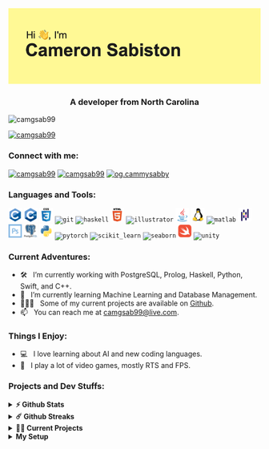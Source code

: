 <img src="https://github.com/camgsab99/camgsab99/blob/main/header.png">

<h3 align="center">A developer from North Carolina</h3>

<p align="left"> <img src="https://komarev.com/ghpvc/?username=camgsab99&label=Profile%20views&color=0e75b6&style=flat" alt="camgsab99" /> </p>

<p align="left"> <a href="https://github.com/ryo-ma/github-profile-trophy"><img src="https://github-profile-trophy.vercel.app/?username=camgsab99" alt="camgsab99" /></a> </p>

<h3 align="left">Connect with me:</h3>
<p align="left">
<a href="https://twitter.com/camgsab99" target="blank"><img align="center" src="https://raw.githubusercontent.com/rahuldkjain/github-profile-readme-generator/master/src/images/icons/Social/twitter.svg" alt="camgsab99" height="30" width="40" /></a>
<a href="https://www.linkedin.com/in/cameron-sabiston-11753999/" target="blank"><img align="center" src="https://raw.githubusercontent.com/rahuldkjain/github-profile-readme-generator/master/src/images/icons/Social/linked-in-alt.svg" alt="camgsab99" height="30" width="40" /></a>
<a href="https://instagram.com/og.cammysabby" target="blank"><img align="center" src="https://raw.githubusercontent.com/rahuldkjain/github-profile-readme-generator/master/src/images/icons/Social/instagram.svg" alt="og.cammysabby" height="30" width="40" /></a>
</p>

### Languages and Tools:
<code><img src="https://raw.githubusercontent.com/devicons/devicon/master/icons/c/c-original.svg" alt="c" width="27" height="27"></code>
<code><img src="https://raw.githubusercontent.com/devicons/devicon/master/icons/cplusplus/cplusplus-original.svg" alt="cplusplus" width="27" height="27"></code>
<code><img src="https://raw.githubusercontent.com/devicons/devicon/master/icons/css3/css3-original-wordmark.svg" alt="css3" width="27" height="27"></code>
<code><img src="https://www.vectorlogo.zone/logos/git-scm/git-scm-icon.svg" alt="git" width="27" height="27"></code>
<code><img src="https://upload.wikimedia.org/wikipedia/commons/1/1c/Haskell-Logo.svg" alt="haskell" width="27" height="27"></code>
<code><img src="https://raw.githubusercontent.com/devicons/devicon/master/icons/html5/html5-original-wordmark.svg" alt="html5" width="27" height="27"></code>
<code><img src="https://www.vectorlogo.zone/logos/adobe_illustrator/adobe_illustrator-icon.svg" alt="illustrator" width="27" height="27"></code>
<code><img src="https://raw.githubusercontent.com/devicons/devicon/master/icons/java/java-original.svg" alt="java" width="27" height="27"></code> 
<code><img src="https://raw.githubusercontent.com/devicons/devicon/master/icons/linux/linux-original.svg" alt="linux" width="27" height="27"></code>
<code><img src="https://upload.wikimedia.org/wikipedia/commons/2/21/Matlab_Logo.png" alt="matlab" width="27" height="27"></code>
<code><img src="https://raw.githubusercontent.com/devicons/devicon/2ae2a900d2f041da66e950e4d48052658d850630/icons/pandas/pandas-original.svg" alt="pandas" width="27" height="27"></code>
<code><img src="https://raw.githubusercontent.com/devicons/devicon/master/icons/photoshop/photoshop-line.svg" alt="photoshop" width="27" height="27"></code>
<code><img src="https://raw.githubusercontent.com/devicons/devicon/master/icons/postgresql/postgresql-original-wordmark.svg" alt="postgresql" width="27" height="27"></code>
<code><img src="https://raw.githubusercontent.com/devicons/devicon/master/icons/python/python-original.svg" alt="python" width="27" height="27"></code>
<code><img src="https://www.vectorlogo.zone/logos/pytorch/pytorch-icon.svg" alt="pytorch" width="27" height="27"></code>
<code><img src="https://upload.wikimedia.org/wikipedia/commons/0/05/Scikit_learn_logo_small.svg" alt="scikit_learn" width="27" height="27"></code>
<code><img src="https://seaborn.pydata.org/_images/logo-mark-lightbg.svg" alt="seaborn" width="27" height="27"></code> 
<code><img src="https://raw.githubusercontent.com/devicons/devicon/master/icons/swift/swift-original.svg" alt="swift" width="27" height="27"></code>
<code><img src="https://www.vectorlogo.zone/logos/unity3d/unity3d-icon.svg" alt="unity" width="27" height="27"></code> 

### Current Adventures:

- 🛠 &nbsp; I’m currently working with PostgreSQL, Prolog, Haskell, Python, Swift, and C++.
- 🚀 &nbsp; I’m currently learning Machine Learning and Database Management.
- 👨🏻‍💻 &nbsp; Some of my current projects are available on [Github](https://github.com/camgsab99).
- 📫 &nbsp; You can reach me at camgsab99@live.com.

### Things I Enjoy:

- 💻 &nbsp; I love learning about AI and new coding languages.
- 📰 &nbsp; I play a lot of video games, mostly RTS and FPS.

### Projects and Dev Stuffs:

<details>	
  <summary><b>⚡ Github Stats</b></summary>

  <br />
  <img height="180em" src="https://github-readme-stats.vercel.app/api?username=camgsab99&show_icons=true&hide_border=true&&count_private=true&include_all_commits=true&hide_rank=true&theme=vue" />
  <img height="180em" src="https://github-readme-stats.vercel.app/api/top-langs/?username=camgsab99&show_icons=true&hide_border=true&theme=vue&layout=compact&langs_count=8"/>
</details>

<details>	
  <summary><b>☄️ Github Streaks</b></summary>

  <br />
  <img height="180em" src="https://github-readme-streak-stats.herokuapp.com/?user=camgsab99&hide_border=true" />
</details>

<details>
  <summary><b>🧑‍🚀 Current Projects</b></summary>

  <br />
  <table>
    <thead align="center">
      <tr border: none;>
        <td><b>💻 Projects</b></td>
        <td><b>🌟 Stars</b></td>
        <td><b>🍴 Forks</b></td>
        <td><b>🐛 Issues</b></td>
        <td><b>🔔 Pull Requests</b></td>
        <td><b>👨‍💻 Language</b></td>
      </tr>
    </thead>
    <tbody>
      <tr>
	      <td><a href="https://github.com/camgsab99/CSCI3030_Snippets"><b>Snippets</b></a></td>
        <td><img alt="Stars" src="https://img.shields.io/github/stars/camgsab99/CSCI3030_Snippets?style=flat-square&labelColor=343b41"/></td>
        <td><img alt="Forks" src="https://img.shields.io/github/forks/camgsab99/CSCI3030_Snippets?style=flat-square&labelColor=343b41"/></td>
        <td><img alt="Issues" src="https://img.shields.io/github/issues/camgsab99/CSCI3030_Snippets?style=flat-square"/></td>
        <td><img alt="Pull Requests" src="https://img.shields.io/github/issues-pr/camgsab99/CSCI3030_Snippets?style=flat-square"/></td>
        <td><img alt="Language" src="https://img.shields.io/github/languages/top/camgsab99/CSCI3030_Snippets?style=flat-square"/></td>
      </tr>
      <tr>
	      <td><a href="https://github.com/camgsab99/CSCI4120_Group15"><b>Machine Learning</b></a></td>
        <td><img alt="Stars" src="https://img.shields.io/github/stars/camgsab99/CSCI4120_Group15?style=flat-square&labelColor=343b41"/></td>
        <td><img alt="Forks" src="https://img.shields.io/github/forks/camgsab99/CSCI4120_Group15?style=flat-square&labelColor=343b41"/></td>
        <td><img alt="Issues" src="https://img.shields.io/github/issues/camgsab99/CSCI4120_Group15?style=flat-square"/></td>
        <td><img alt="Pull Requests" src="https://img.shields.io/github/issues-pr/camgsab99/CSCI4120_Group15?style=flat-square"/></td>
        <td><img alt="Language" src="https://img.shields.io/github/languages/top/camgsab99/CSCI4120_Group15?style=flat-square"/></td>
      </tr>
      <tr>
	      <td><a href="https://github.com/camgsab99/CSCI3700_Group15"><b>Databases</b></a></td>
        <td><img alt="Stars" src="https://img.shields.io/github/stars/camgsab99/CSCI3700_Group15?style=flat-square&labelColor=343b41"/></td>
        <td><img alt="Forks" src="https://img.shields.io/github/forks/camgsab99/CSCI3700_Group15?style=flat-square&labelColor=343b41"/></td>
        <td><img alt="Issues" src="https://img.shields.io/github/issues/camgsab99/CSCI3700_Group15?style=flat-square"/></td>
        <td><img alt="Pull Requests" src="https://img.shields.io/github/issues-pr/camgsab99/CSCI3700_Group15?style=flat-square"/></td>
        <td><img alt="Language" src="https://img.shields.io/github/languages/top/camgsab99/CSCI3700_Group15?style=flat-square"/></td> 
      </tr>
    </tbody>
  </table>
  <br />
</details>
 
<details>	
  <br />
  <summary><b>My Setup</b></summary>
       <ul>
  	    <li><b>OS: </b> Windows 11 | macOS Monterey 12.6</li>
       	    <li><b>Desktop: </b>
	    <ul>
       	  <li><b>CPU: </b> i5-12600K
          <li><b>GPU: </b> MSI RTX 2070 Tri Frozr
          <li><b>RAM: </b> 16GB Trident Z Royal 3600MHz
          <li><b>Case: </b> Lian Li PC-O11 White
	  <li><b>Mobo: </b> MSI PRO Z690-A
	     </ul>
       </li>
	    <li><b>Laptop: </b> MacBook Pro 14" (2021)</li>
  	    <li><b>Browser: </b> Chrome | Safari</li>
	    <li><b>Terminal: </b> Hyper</li>
	    <li><b>Zsh Shell: </b> Oh My Zsh (PowerLevel10k)</li>
	    <li><b>Code Editor: </b> VSCode | Xcode</li>
	    <br />
</details>
